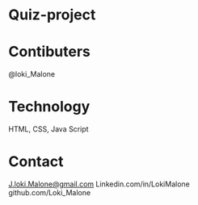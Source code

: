 # Quiz-project

# Contibuters
@loki_Malone

# Technology

HTML, CSS, Java Script

# Contact

J.loki.Malone@gmail.com
Linkedin.com/in/LokiMalone
github.com/Loki_Malone